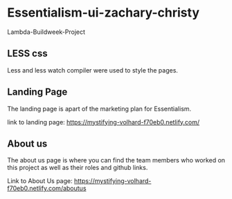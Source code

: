 # Essentialism-ui-zachary-christy
Lambda-Buildweek-Project

## LESS css
Less and less watch compiler were used to style the pages.

## Landing Page
The landing page is apart of the marketing plan for Essentialism.

link to landing page: https://mystifying-volhard-f70eb0.netlify.com/

## About us
The about us page is where you can find the team members who worked on this project as well as their roles and github links.

Link to About Us page: https://mystifying-volhard-f70eb0.netlify.com/aboutus
